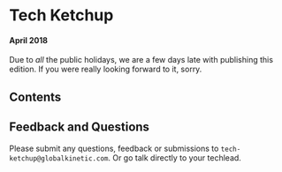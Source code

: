 # Tech Ketchup

#### April 2018

Due to _all_ the public holidays, we are a few days late with publishing this edition. If you were really looking forward to it, sorry.

## Contents

## Feedback and Questions

Please submit any questions, feedback or submissions to `tech-ketchup@globalkinetic.com`. Or go talk directly to your techlead.
